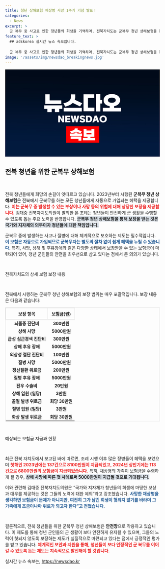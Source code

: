 ```yaml
---
title: 청년 상해보험 채상병 사망 1주기 기념 발표!
categories:
  - News
excerpt: >
  군 복무 중 사고로 인한 청년들의 희생을 기억하며, 전북자치도는 군복무 청년 상해보험을 통해 자동 가입 및 최대 5천만원의 보험금을 지급합니다. 채상병 사망 1주기를 맞아 이 제도의 첫 사례로 그의 가족이 혜택을 받을 예정입니다. 클릭해 자세한 내용을 확인하세요!
feature_text: >
  ## adskorea 실시간 뉴스 속보입니다.

  군 복무 중 사고로 인한 청년들의 희생을 기억하며, 전북자치도는 군복무 청년 상해보험을 통해 자동 가입 및 최대 5천만원의 보험금을 지급합니다. 채상병 사망 1주기를 맞아 이 제도의 첫 사례로 그의 가족이 혜택을 받을 예정입니다. 클릭해 자세한 내용을 확인하세요!
image: '/assets/img/newsdao_breakingnews.jpg'
---
```


<p><img src="/assets/img/newsdao_breakingnews.jpg" alt="adskorea 속보" /></p>

<h2 data-ke-size="size26">전북 청년을 위한 군복무 상해보험</h2>

<p data-ke-size="size16">&nbsp;</p>

<p>전북 청년들에게 희망의 손길이 잇따르고 있습니다. 2023년부터 시행된 <b>군복무 청년 상해보험</b>은 전북에서 군복무를 하는 모든 청년들에게 자동으로 가입되는 혜택을 제공합니다. <b><span style="color: #ee2323;">이는 군복무 중 발생할 수 있는 부상이나 사망 등의 위험에 대해 상당한 보장을 제공합니다.</span></b>  김대중 전북자치도의원이 발의한 본 조례는 청년들이 안전하게 군 생활을 수행할 수 있도록 돕는 주요 노력을 반영합니다. <b><span style="background-color: #21538527;">군복무 청년 상해보험을 통해 보장을 받는 것은 국가와 지자체의 의무이자 청년들에 대한 책임입니다.</span></b></p>

<p>군복무 중에 발생하는 사고나 질병에 대해 체계적으로 보호하는 제도는 필수적입니다. <b><span style="color: #1a5490;">이 보험은 자동으로 가입되므로 군복무자는 별도의 절차 없이 쉽게 혜택을 누릴 수 있습니다.</span></b> 특히, 사망, 상해 및 후유장애와 같은 다양한 상태에서 보장받을 수 있는 보험금이 마련되어 있어, 청년 군인들의 안전을 최우선으로 삼고 있다는 점에서 큰 의의가 있습니다.</p>

<p data-ke-size="size16">&nbsp;</p>

<p>전북자치도의 상세 보험 보장 내용</p>

<p data-ke-size="size16">&nbsp;</p>

<p>전북에서 시행하는 군복무 청년 상해보험의 보장 범위는 매우 포괄적입니다. 보장 내용은 다음과 같습니다:</p>

<table style="width: 100%; border-collapse: collapse; border: 1px solid #dddddd;">
    <thead>
        <tr>
            <th style="border: 1px solid #dddddd; padding: 8px; text-align: center;"><b>보장 항목</b></th>
            <th style="border: 1px solid #dddddd; padding: 8px; text-align: center;"><b>보험금(원)</b></th>
        </tr>
    </thead>
    <tbody>
        <tr>
            <td style="text-align: center; height: 17px;"><b>뇌졸중 진단비</b></td>
            <td style="text-align: center; height: 17px;"><b>300만원</b></td>
        </tr>
        <tr>
            <td style="text-align: center; height: 17px;"><b>상해 사망</b></td>
            <td style="text-align: center; height: 17px;"><b>5000만원</b></td>
        </tr>
        <tr>
            <td style="text-align: center; height: 17px;"><b>급성 심근경색 진단비</b></td>
            <td style="text-align: center; height: 17px;"><b>300만원</b></td>
        </tr> 
        <tr>
            <td style="text-align: center; height: 17px;"><b>상해 후유 장애</b></td>
            <td style="text-align: center; height: 17px;"><b>5000만원</b></td>
        </tr>
        <tr>
            <td style="text-align: center; height: 17px;"><b>외상성 절단 진단비</b></td>
            <td style="text-align: center; height: 17px;"><b>100만원</b></td>
        </tr>
        <tr>
            <td style="text-align: center; height: 17px;"><b>질병 사망</b></td>
            <td style="text-align: center; height: 17px;"><b>5000만원</b></td>
        </tr>
        <tr>
            <td style="text-align: center; height: 17px;"><b>정신질환 위로금</b></td>
            <td style="text-align: center; height: 17px;"><b>200만원</b></td>
        </tr>
        <tr>
            <td style="text-align: center; height: 17px;"><b>질병 후유 장애</b></td>
            <td style="text-align: center; height: 17px;"><b>5000만원</b></td>
        </tr>
        <tr>
            <td style="text-align: center; height: 17px;"><b>전우 수술비</b></td>
            <td style="text-align: center; height: 17px;"><b>20만원</b></td>
        </tr>
        <tr>
            <td style="text-align: center; height: 17px;"><b>상해 입원 (일당)</b></td>
            <td style="text-align: center; height: 17px;"><b>3만원</b></td>
        </tr>
        <tr>
            <td style="text-align: center; height: 17px;"><b>골절 발생 위로금</b></td>
            <td style="text-align: center; height: 17px;"><b>회당 30만원</b></td>
        </tr>
        <tr>
            <td style="text-align: center; height: 17px;"><b>질병 입원 (일당)</b></td>
            <td style="text-align: center; height: 17px;"><b>3만원</b></td>
        </tr>
        <tr>
            <td style="text-align: center; height: 17px;"><b>화상 발생 위로금</b></td>
            <td style="text-align: center; height: 17px;"><b>회당 30만원</b></td>
        </tr>
    </tbody>
</table>

<p data-ke-size="size16">&nbsp;</p>

<p>예상되는 보험금 지급과 현황</p>

<p data-ke-size="size16">&nbsp;</p>

<p>최근 전북 자치도에서 보고된 바에 따르면, 조례 시행 이후 많은 장병들이 혜택을 보았으며 <b><span style="color: #ee2323;">첫해인 2023년에는 137건으로 8100만원이 지급되었고, 2024년 상반기에는 113건으로 6800만원의 보험금이 지급되었습니다.</span></b> 특히, 채상병의 가족이 보험금을 수령하게 될 경우, <b><span style="background-color: #21538527;">상해 사망에 따른 첫 사례로써 5000만원이 지급될 것으로 기대됩니다.</span></b> </p>

<p>이와 관련해 김대중 전북자치도의원은 “국가와 지자체가 청년들의 희생에 마땅한 보상과 대우를 제공하는 것은 그들의 노력에 대한 예의”라고 강조했습니다. <b><span style="color: #1a5490;">사망한 채상병을 생각하면 보험금이 문제가 아니지만, 여전히 그가 남긴 희생이 헛되지 않기를 바라며 그 가족에게 조금이나마 위로가 되고자 한다”고 전했습니다.</span></b></p>

<p data-ke-size="size16">&nbsp;</p>

<p>결론적으로, 전북 청년들을 위한 군복무 청년 상해보험은 <b>안전망</b>으로 작용하고 있습니다. 이 제도를 통해 청년 군인들의 군 생활이 보다 안전하게 유지될 수 있으며, 그들의 노력이 헛되지 않도록 보장하는 제도가 실질적으로 마련되고 있다는 점에서 긍정적인 평가를 받고 있습니다. <b><span style="color: #ee2323;">체계적인 보안과 지원을 통해, 청년들이 보다 안정적인 군 복무를 이어갈 수 있도록 돕는 제도는 지속적으로 발전해야 할 것입니다.</span></b></p>
실시간 뉴스 속보는, <a href="https://newsdao.kr" rel="dofollow">https://newsdao.kr</a>



